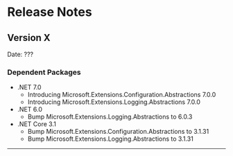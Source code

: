 # Release Notes

## Version X

Date: ???

### Dependent Packages

- .NET 7.0
  - Introducing Microsoft.Extensions.Configuration.Abstractions 7.0.0
  - Introducing Microsoft.Extensions.Logging.Abstractions 7.0.0
- .NET 6.0
  - Bump Microsoft.Extensions.Logging.Abstractions to 6.0.3
- .NET Core 3.1
  - Bump Microsoft.Extensions.Configuration.Abstractions to 3.1.31
  - Bump Microsoft.Extensions.Logging.Abstractions to 3.1.31

---


